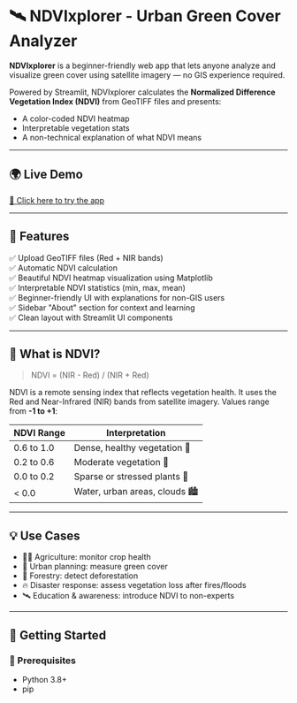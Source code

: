 # 🛰️ NDVIxplorer - Urban Green Cover Analyzer

**NDVIxplorer** is a beginner-friendly web app that lets anyone analyze and visualize green cover using satellite imagery — no GIS experience required.

Powered by Streamlit, NDVIxplorer calculates the **Normalized Difference Vegetation Index (NDVI)** from GeoTIFF files and presents:
- A color-coded NDVI heatmap
- Interpretable vegetation stats
- A non-technical explanation of what NDVI means

---

## 🌍 Live Demo

[🔗 Click here to try the app](https://anu30singh-ndvixplorer-x-app-dzfiwb.streamlit.app/)

---

## 🎯 Features

✅ Upload GeoTIFF files (Red + NIR bands)  
✅ Automatic NDVI calculation  
✅ Beautiful NDVI heatmap visualization using Matplotlib  
✅ Interpretable NDVI statistics (min, max, mean)  
✅ Beginner-friendly UI with explanations for non-GIS users  
✅ Sidebar "About" section for context and learning  
✅ Clean layout with Streamlit UI components  

---

## 🧠 What is NDVI?

> NDVI = (NIR - Red) / (NIR + Red)

NDVI is a remote sensing index that reflects vegetation health. It uses the Red and Near-Infrared (NIR) bands from satellite imagery. Values range from **-1 to +1**:

| NDVI Range  | Interpretation               |
|-------------|-------------------------------|
| 0.6 to 1.0  | Dense, healthy vegetation 🌳  |
| 0.2 to 0.6  | Moderate vegetation 🌾         |
| 0.0 to 0.2  | Sparse or stressed plants 🌿   |
| < 0.0       | Water, urban areas, clouds 🏙️ |

---

## 💡 Use Cases

- 👨‍🌾 Agriculture: monitor crop health
- 🌆 Urban planning: measure green cover
- 🌲 Forestry: detect deforestation
- 🔥 Disaster response: assess vegetation loss after fires/floods
- 🛰️ Education & awareness: introduce NDVI to non-experts

---

## 🚀 Getting Started

### 🔧 Prerequisites

- Python 3.8+
- pip


